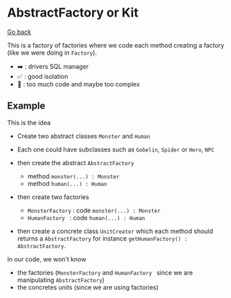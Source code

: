 # AbstractFactory or Kit

[Go back](..)

This is a factory of factories where we code 
each method creating a factory (like we were doing in ``Factory``).

* ➡️ : drivers SQL manager
* ✅ : good isolation
* 🚫 : too much code and maybe too complex

## Example

This is the idea

* Create two abstract classes ``Monster`` and `Human`
* Each one could have subclasses such as ``Gobelin``, `Spider` or `Hero`, `NPC`
* then create the abstract ``AbstractFactory``

    * method ``monster(...) : Monster``
    * method ``human(...) : Human``
    
* then create two factories

    * ``MonsterFactory`` : code ``monster(...) : Monster`` 
    * ``HumanFactory `` : code ``human(...) : Human`` 

* then create a concrete class ``UnitCreator`` which each method
should returns a ``AbstractFactory`` for instance
``getHumanFactory() : AbstractFactory``.
  
In our code, we won't know

* the factories (``MonsterFactory`` and ``HumanFactory ``
  since we are manipulating ``AbstractFactory``)
* the concretes units (since we are using factories)